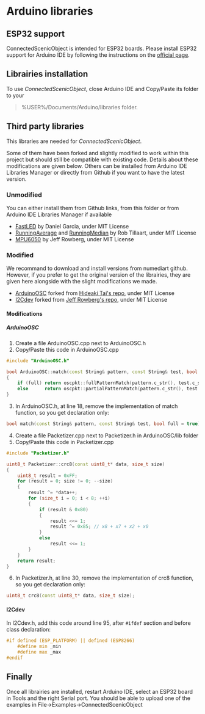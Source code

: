 # Arduino libraries

## ESP32 support
ConnectedScenicObject is intended for ESP32 boards. Please install ESP32 support for Arduino IDE by following the instructions on the [official page](https://github.com/espressif/arduino-esp32).

## Librairies installation
To use *ConnectedScenicObject*, close Arduino IDE and Copy/Paste its folder to your
> %USER%/Documents/Arduino/libraries folder.

## Third party libraries 
This libraries are needed for *ConnectedScenicObject*. 

Some of them have been forked and slightly modified to work within this project but should still be compatible with existing code. Details about these modifications are given below.
Others can be installed from Arduino IDE Libraries Manager or directly from Github if you want to have the latest version.

### Unmodified
You can either install them from Github links, from this folder or from Arduino IDE Libraries Manager if available

* [FastLED](https://github.com/FastLED/FastLED) by Daniel Garcia, under MIT License
* [RunningAverage](https://github.com/RobTillaart/Arduino/tree/master/libraries/RunningAverage) and [RunningMedian](https://github.com/RobTillaart/Arduino/tree/master/libraries/RunningMedian) by Rob Tillaart, under MIT License
* [MPU6050](https://github.com/jrowberg/i2cdevlib/tree/master/Arduino/MPU6050) by Jeff Rowberg, under MIT License

### Modified
We recommand to download and install versions from numediart github. However, if you prefer to get the original version of the librairies, they are given here alongside with the slight modifications we made.

* [ArduinoOSC](https://github.com/numediart/ArduinoOSC) forked from [Hideaki Tai's repo](https://github.com/hideakitai/ArduinoOSC), under MIT License
* [I2Cdev](https://github.com/numediart/i2cdevlib/tree/master/Arduino/I2Cdev) forked from [Jeff Rowberg's repo](https://github.com/jrowberg/i2cdevlib/tree/master/Arduino/I2Cdev), under MIT License

#### Modifications

##### ArduinoOSC
1. Create a file ArduinoOSC.cpp next to ArduinoOSC.h
2. Copy/Paste this code in ArduinoOSC.cpp

```C++
#include "ArduinoOSC.h"

bool ArduinoOSC::match(const String& pattern, const String& test, bool full)
{
	if (full) return oscpkt::fullPatternMatch(pattern.c_str(), test.c_str());
	else      return oscpkt::partialPatternMatch(pattern.c_str(), test.c_str());
}
```

3. In ArduinoOSC.h, at line 18, remove the implementation of match function, so you get declaration only:

```C++
bool match(const String& pattern, const String& test, bool full = true);
```

4. Create a file Packetizer.cpp next to Packetizer.h in ArduinoOSC/lib folder
5. Copy/Paste this code in Packetizer.cpp

```C++
#include "Packetizer.h"

uint8_t Packetizer::crc8(const uint8_t* data, size_t size)
{
	uint8_t result = 0xFF;
	for (result = 0; size != 0; --size)
	{
		result ^= *data++;
		for (size_t i = 0; i < 8; ++i)
		{
			if (result & 0x80)
			{
				result <<= 1;
				result ^= 0x85; // x8 + x7 + x2 + x0
			}
			else
				result <<= 1;
		}
	}
	return result;
}
```

6. In Packetizer.h, at line 30, remove the implementation of crc8 function, so you get declaration only:

```C++
uint8_t crc8(const uint8_t* data, size_t size);
```

#### I2Cdev
In I2Cdev.h, add this code around line 95, after `#ifdef` section and before class declaration:

```C++
#if defined (ESP_PLATFORM) || defined (ESP8266)
	#define min _min
	#define max _max
#endif
```


## Finally

Once all librairies are installed, restart Arduino IDE, select an ESP32 board in Tools and the right Serial port. You should be able to upload one of the examples in File->Examples->ConnectedScenicObject
